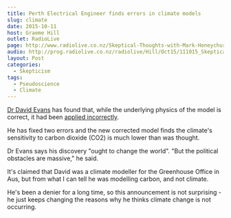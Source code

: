 ```yaml
---
title: Perth Electrical Engineer finds errors in climate models
slug: climate
date: 2015-10-11
host: Graeme Hill
outlet: RadioLive
page: http://www.radiolive.co.nz/Skeptical-Thoughts-with-Mark-Honeychurch/tabid/506/articleID/102360/Default.aspx
audio: http://prog.radiolive.co.nz/radiolive/Hill/Oct15/111015_Skeptical_Thoughts.mp3
layout: Post
categories:
  - Skepticism
tags:
  - Pseudoscience
  - Climate
---
```


[Dr David Evans](http://www.skepticalscience.com/david-evans-understanding-goes-cold.html) has found that, while the underlying physics of the model is correct, it had been [applied incorrectly](http://www.news.com.au/national/western-australia/miranda-devine-perth-electrical-engineers-discovery-will-change-climate-change-debate/story-fnii5thn-1227555674611).

<!-- more -->

He has fixed two errors and the new corrected model finds the climate's sensitivity to carbon dioxide (CO2) is much lower than was thought.

Dr Evans says his discovery "ought to change the world". "But the political obstacles are massive," he said.

It's claimed that David was a climate modeller for the Greenhouse Office in Aus, but from what I can tell he was modelling carbon, and not climate.

He's been a denier for a long time, so this announcement is not surprising - he just keeps changing the reasons why he thinks climate change is not occurring.
